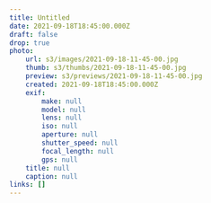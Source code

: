 ```yaml
---
title: Untitled
date: 2021-09-18T18:45:00.000Z
draft: false
drop: true
photo:
    url: s3/images/2021-09-18-11-45-00.jpg
    thumb: s3/thumbs/2021-09-18-11-45-00.jpg
    preview: s3/previews/2021-09-18-11-45-00.jpg
    created: 2021-09-18T18:45:00.000Z
    exif:
        make: null
        model: null
        lens: null
        iso: null
        aperture: null
        shutter_speed: null
        focal_length: null
        gps: null
    title: null
    caption: null
links: []
---
```

